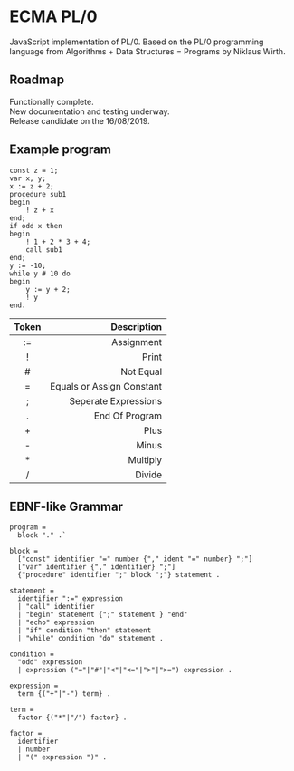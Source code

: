 # ECMA PL/0
JavaScript implementation of PL/0. Based on the PL/0 programming language from Algorithms + Data Structures = Programs by Niklaus Wirth.

## Roadmap
Functionally complete.  
New documentation and testing underway.  
Release candidate on the 16/08/2019.  

## Example program
```
const z = 1;
var x, y;
x := z + 2;
procedure sub1
begin
    ! z + x
end;
if odd x then
begin
    ! 1 + 2 * 3 + 4;
    call sub1
end;
y := -10;
while y # 10 do
begin
    y := y + 2;
    ! y
end.
```

| Token  | Description               |
| :----: | ------------------------: |
| :=     | Assignment                |
| !      | Print                     |
| #      | Not Equal                 |
| =      | Equals or Assign Constant |
| ;      | Seperate Expressions      |
| .      | End Of Program            |
| +      | Plus                      |
| -      | Minus                     |
| *      | Multiply                  |
| /      | Divide                    |

## EBNF-like Grammar
```
program =
  block "." .`

block =
  ["const" identifier "=" number {"," ident "=" number} ";"]  
  ["var" identifier {"," identifier} ";"]  
  {"procedure" identifier ";" block ";"} statement .  

statement =
  identifier ":=" expression  
  | "call" identifier  
  | "begin" statement {";" statement } "end"  
  | "echo" expression
  | "if" condition "then" statement  
  | "while" condition "do" statement .  

condition =
  "odd" expression  
  | expression ("="|"#"|"<"|"<="|">"|">=") expression .  

expression =
  term {("+"|"-") term} .  

term =
  factor {("*"|"/") factor} .  

factor =
  identifier  
  | number  
  | "(" expression ")" .  
```